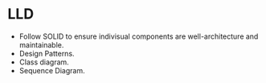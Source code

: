 # LLD

- Follow SOLID to ensure indivisual components are well-architecture and maintainable.
- Design Patterns.
- Class diagram.
- Sequence Diagram.
